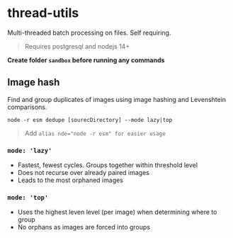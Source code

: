 # thread-utils

Multi-threaded batch processing on files. Self requiring.

> Requires postgresql and nodejs 14+

**Create folder `sandbox` before running any commands**

## Image hash

Find and group duplicates of images using image hashing and Levenshtein comparisons.

`node -r esm dedupe [sourecDirectory] --mode lazy|top`

> Add `alias nde="node -r esm" for easier usage`

### `mode: 'lazy'`

- Fastest, fewest cycles. Groups together within threshold level
- Does not recurse over already paired images
- Leads to the most orphaned images

### `mode: 'top'`

- Uses the highest leven level (per image) when determining where to group
- No orphans as images are forced into groups
